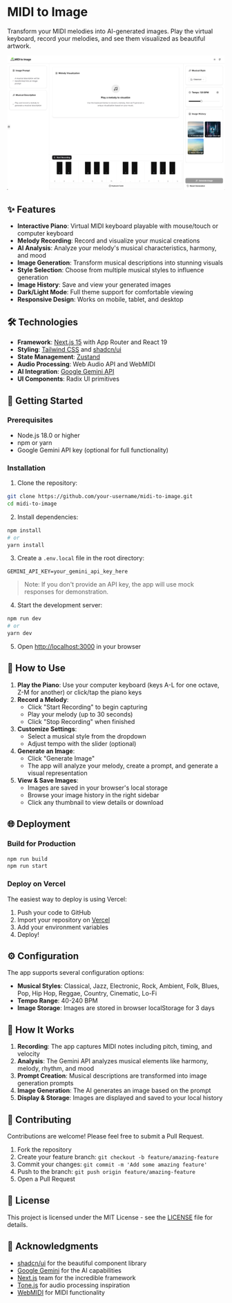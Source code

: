 # MIDI to Image

Transform your MIDI melodies into AI-generated images. Play the virtual keyboard, record your melodies, and see them visualized as beautiful artwork.

![MIDI to Image Demo](/public/demo-screenshot.webp)

## ✨ Features

- **Interactive Piano**: Virtual MIDI keyboard playable with mouse/touch or computer keyboard
- **Melody Recording**: Record and visualize your musical creations
- **AI Analysis**: Analyze your melody's musical characteristics, harmony, and mood
- **Image Generation**: Transform musical descriptions into stunning visuals
- **Style Selection**: Choose from multiple musical styles to influence generation
- **Image History**: Save and view your generated images
- **Dark/Light Mode**: Full theme support for comfortable viewing
- **Responsive Design**: Works on mobile, tablet, and desktop

## 🛠️ Technologies

- **Framework**: [Next.js 15](https://nextjs.org/) with App Router and React 19
- **Styling**: [Tailwind CSS](https://tailwindcss.com/) and [shadcn/ui](https://ui.shadcn.com/)
- **State Management**: [Zustand](https://github.com/pmndrs/zustand)
- **Audio Processing**: Web Audio API and WebMIDI
- **AI Integration**: [Google Gemini API](https://ai.google.dev/)
- **UI Components**: Radix UI primitives

## 🏁 Getting Started

### Prerequisites

- Node.js 18.0 or higher
- npm or yarn
- Google Gemini API key (optional for full functionality)

### Installation

1. Clone the repository:

```bash
git clone https://github.com/your-username/midi-to-image.git
cd midi-to-image
```

2. Install dependencies:

```bash
npm install
# or
yarn install
```

3. Create a `.env.local` file in the root directory:

```
GEMINI_API_KEY=your_gemini_api_key_here
```

> Note: If you don't provide an API key, the app will use mock responses for demonstration.

4. Start the development server:

```bash
npm run dev
# or
yarn dev
```

5. Open [http://localhost:3000](http://localhost:3000) in your browser

## 📝 How to Use

1. **Play the Piano**: Use your computer keyboard (keys A-L for one octave, Z-M for another) or click/tap the piano keys
2. **Record a Melody**: 
   - Click "Start Recording" to begin capturing
   - Play your melody (up to 30 seconds)
   - Click "Stop Recording" when finished
3. **Customize Settings**:
   - Select a musical style from the dropdown
   - Adjust tempo with the slider (optional)
4. **Generate an Image**:
   - Click "Generate Image" 
   - The app will analyze your melody, create a prompt, and generate a visual representation
5. **View & Save Images**:
   - Images are saved in your browser's local storage
   - Browse your image history in the right sidebar
   - Click any thumbnail to view details or download

## 🌐 Deployment

### Build for Production

```bash
npm run build
npm run start
```

### Deploy on Vercel

The easiest way to deploy is using Vercel:

1. Push your code to GitHub
2. Import your repository on [Vercel](https://vercel.com/import)
3. Add your environment variables
4. Deploy!

## ⚙️ Configuration

The app supports several configuration options:

- **Musical Styles**: Classical, Jazz, Electronic, Rock, Ambient, Folk, Blues, Pop, Hip Hop, Reggae, Country, Cinematic, Lo-Fi
- **Tempo Range**: 40-240 BPM
- **Image Storage**: Images are stored in browser localStorage for 3 days

## 🔮 How It Works

1. **Recording**: The app captures MIDI notes including pitch, timing, and velocity
2. **Analysis**: The Gemini API analyzes musical elements like harmony, melody, rhythm, and mood
3. **Prompt Creation**: Musical descriptions are transformed into image generation prompts
4. **Image Generation**: The AI generates an image based on the prompt
5. **Display & Storage**: Images are displayed and saved to your local history

## 🤝 Contributing

Contributions are welcome! Please feel free to submit a Pull Request.

1. Fork the repository
2. Create your feature branch: `git checkout -b feature/amazing-feature`
3. Commit your changes: `git commit -m 'Add some amazing feature'`
4. Push to the branch: `git push origin feature/amazing-feature`
5. Open a Pull Request

## 📄 License

This project is licensed under the MIT License - see the [LICENSE](LICENSE) file for details.

## 🙏 Acknowledgments

- [shadcn/ui](https://ui.shadcn.com/) for the beautiful component library
- [Google Gemini](https://ai.google.dev/) for the AI capabilities
- [Next.js](https://nextjs.org/) team for the incredible framework
- [Tone.js](https://tonejs.github.io/) for audio processing inspiration
- [WebMIDI](https://developer.mozilla.org/en-US/docs/Web/API/Web_MIDI_API) for MIDI functionality
